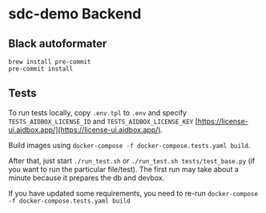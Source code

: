 # sdc-demo Backend

## Black autoformater
```
brew install pre-commit
pre-commit install
```

## Tests
To run tests locally, copy `.env.tpl` to `.env` and specify `TESTS_AIDBOX_LICENSE_ID` and `TESTS_AIDBOX_LICENSE_KEY` [https://license-ui.aidbox.app/](https://license-ui.aidbox.app/).


Build images using `docker-compose -f docker-compose.tests.yaml build`.


After that, just start `./run_test.sh` or `./run_test.sh tests/test_base.py` (if you want to run the particular file/test).
The first run may take about a minute because it prepares the db and devbox.


If you have updated some requirements, you need to re-run `docker-compose -f docker-compose.tests.yaml build`
